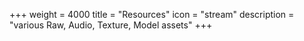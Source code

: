 +++
weight = 4000
title = "Resources"
icon = "stream"
description = "various Raw, Audio, Texture, Model assets"
+++
